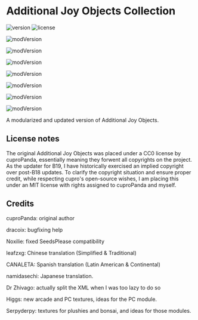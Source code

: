 # Additional Joy Objects Collection
![version](https://img.shields.io/badge/RimWorld-1.1-brightgreen.svg) ![license](https://img.shields.io/badge/License-MIT-lightgreen.svg)

![modVersion](https://img.shields.io/badge/Misc-0.0.0-orange.svg)

![modVersion](https://img.shields.io/badge/Paintings-0.0.0-orange.svg)

![modVersion](https://img.shields.io/badge/Arcades-0.0.0-red.svg)

![modVersion](https://img.shields.io/badge/Bonsai-0.0.0-red.svg)

![modVersion](https://img.shields.io/badge/Plushies-0.0.0-red.svg)

![modVersion](https://img.shields.io/badge/Computers-0.0.0-red.svg)

![modVersion](https://img.shields.io/badge/Books-0.0.0-red.svg)

A modularized and updated version of Additional Joy Objects.

## License notes
The original Additional Joy Objects was placed under a CC0 license by cuproPanda, essentially meaning they forwent all copyrights on the project.
As the updater for B19, I have historically exercised an implied copyright over post-B18 updates. To clarify the copyright situation and ensure
proper credit, while respecting cupro's open-source wishes, I am placing this under an MIT license with rights assigned to cuproPanda and myself.

## Credits
cuproPanda: original author

dracoix: bugfixing help

Noxilie: fixed SeedsPlease compatibility

leafzxg: Chinese translation (Simplified & Traditional)

CANALETA: Spanish translation (Latin American & Continental)

namidasechi: Japanese translation.

Dr Zhivago: actually split the XML when I was too lazy to do so

Higgs: new arcade and PC textures, ideas for the PC module.

Serpyderpy: textures for plushies and bonsai, and ideas for those modules.